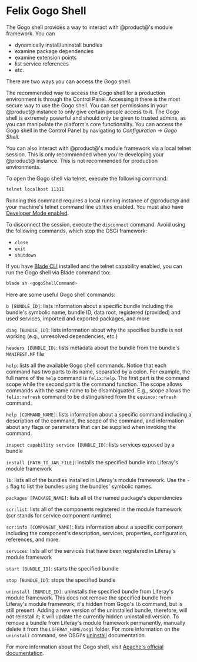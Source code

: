 # Felix Gogo Shell

The Gogo shell provides a way to interact with @product@'s module framework. You
can

- dynamically install/uninstall bundles
- examine package dependencies
- examine extension points
- list service references
- etc.

There are two ways you can access the Gogo shell.

The recommended way to access the Gogo shell for a production environment is
through the Control Panel. Accessing it there is the most secure way to use the
Gogo shell. You can set permissions in your @product@ instance to only give
certain people access to it. The Gogo shell is extremely powerful and should
only be given to trusted admins, as you can manipulate the platform's core
functionality. You can access the Gogo shell in the Control Panel by navigating
to *Configuration* &rarr; *Gogo Shell*.

You can also interact with @product@'s module framework via a local telnet
session. This is only recommended when you're developing your @product@
instance. This is not recommended for production environments. 
 
To open the Gogo shell via telnet, execute the following command: 

```bash
telnet localhost 11311
```

Running this command requires a local running instance of @product@ and your
machine's telnet command line utilities enabled. You must also have
[Developer Mode enabled](/docs/7-2/frameworks/-/knowledge_base/f/using-developer-mode-with-themes#enabling-developer-mode-manually).

To disconnect the session, execute the `disconnect` command. Avoid using the
following commands, which stop the OSGi framework:

- `close`
- `exit`
- `shutdown`

If you have [Blade CLI](/docs/7-2/reference/-/knowledge_base/r/blade-cli)
installed and the telnet capability enabled, you can run the Gogo shell via
Blade command too:

```bash
blade sh <gogoShellCommand>
```

Here are some useful Gogo shell commands:

`b [BUNDLE_ID]`: lists information about a specific bundle including the
bundle's symbolic name, bundle ID, data root, registered (provided) and used
services, imported and exported packages, and more

`diag [BUNDLE_ID]`: lists information about why the specified bundle is not
working (e.g., unresolved dependencies, etc.)

`headers [BUNDLE_ID]`: lists metadata about the bundle from the bundle's
`MANIFEST.MF` file

`help`: lists all the available Gogo shell commands. Notice that each command
has two parts to its name, separated by a colon. For example, the full name of
the `help` command is `felix:help`. The first part is the command scope while
the second part is the command function. The scope allows commands with the same
name to be disambiguated. E.g., scope allows the `felix:refresh` command to be
distinguished from the `equinox:refresh` command.

`help [COMMAND_NAME]`: lists information about a specific command including a
description of the command, the scope of the command, and information about any
flags or parameters that can be supplied when invoking the command.

`inspect capability service [BUNDLE_ID]`: lists services exposed by a bundle

`install [PATH_TO_JAR_FILE]`: installs the specified bundle into Liferay's
module framework

`lb`: lists all of the bundles installed in Liferay's module framework. Use
the `-s` flag to list the bundles using the bundles' symbolic names.

`packages [PACKAGE_NAME]`: lists all of the named package's dependencies 

`scr:list`: lists all of the components registered in the module framework
(*scr* stands for service component runtime)

`scr:info [COMPONENT_NAME]`: lists information about a specific component
including the component's description, services, properties, configuration,
references, and more.

`services`: lists all of the services that have been registered in Liferay's
module framework

`start [BUNDLE_ID]`: starts the specified bundle

`stop [BUNDLE_ID]`: stops the specified bundle

`uninstall [BUNDLE_ID]`: uninstalls the specified bundle from Liferay's module
framework. This does not remove the specified bundle from Liferay's module
framework; it's hidden from Gogo's `lb` command, but is still present. Adding
a new version of the uninstalled bundle, therefore, will not reinstall it; it
will update the currently hidden uninstalled version. To remove a
bundle from Liferay's module framework permanently, manually delete it from the
`LIFERAY_HOME/osgi` folder. For more information on the `uninstall` command, see
OSGi's
[uninstall](https://osgi.org/javadoc/r6/core/org/osgi/framework/Bundle.html#uninstall\(\))
documentation.

For more information about the Gogo shell, visit
[Apache's official documentation](http://felix.apache.org/documentation/subprojects/apache-felix-gogo.html).